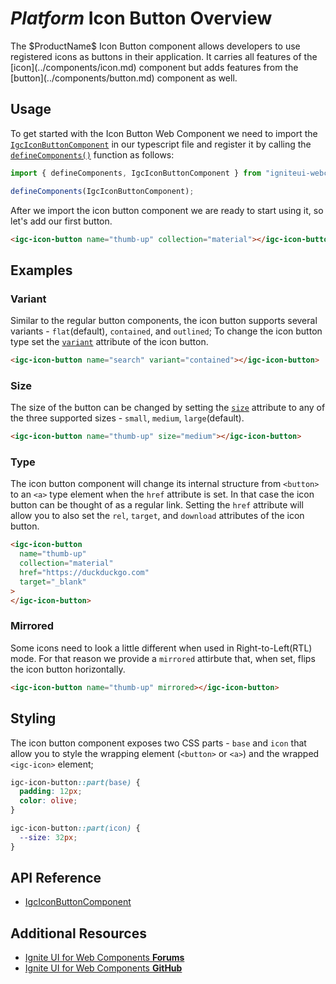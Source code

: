 <!-- --- -->
<!-- title: $Platform$ Icon Button Component -->
<!-- _description: Developers can utilize and use various icons interchangeably as buttons with custom colors and more with $ProductName$ Icon Button component. -->
<!-- _keywords: $ProductName$, UI controls, $Platform$ widgets, web widgets, UI widgets, $Platform$, Native $Platform$ Components Suite, Native $Platform$ Controls, Native $Platform$ Components Library, $Platform$ Icon Button components, $Platform$ Icon Button controls -->
<!-- --- -->

# $Platform$ Icon Button Overview

<p class="highlight">The $ProductName$ Icon Button component allows developers to use registered icons as buttons in their application. It carries all features of the [icon](../components/icon.md) component but adds features from the [button](../components/button.md) component as well.</p>

## Usage

To get started with the Icon Button Web Component we need to import the [`IgcIconButtonComponent`]({environment:wcApiUrl}/classes/IgcIconButtonComponent.html) in our typescript file and register it by calling the [`defineComponents()`]({environment:wcApiUrl}/index.html#defineComponents) function as follows:

```ts
import { defineComponents, IgcIconButtonComponent } from "igniteui-webcomponents";

defineComponents(IgcIconButtonComponent);
```

After we import the icon button component we are ready to start using it, so let's add our first button.

```html
<igc-icon-button name="thumb-up" collection="material"></igc-icon-button>
```

## Examples

### Variant

Similar to the regular button components, the icon button supports several variants - `flat`(default), `contained`, and `outlined`; To change the icon button type set the [`variant`]({environment:wcApiUrl}/classes/IgcIconButtonComponent.html#variant) attribute of the icon button.

<code-view style="height: 75px" 
           data-demos-base-url="{environment:demosBaseUrl}" 
           iframe-src="{environment:demosBaseUrl}/inputs/icon-button-variant" alt="$Platform$ Icon Button Example">
</code-view>

```html
<igc-icon-button name="search" variant="contained"></igc-icon-button>
```

### Size

The size of the button can be changed by setting the [`size`]({environment:wcApiUrl}/classes/IgcIconButtonComponent.html#size) attribute to any of the three supported sizes - `small`, `medium`, `large`(default).

<code-view style="height: 75px" 
           data-demos-base-url="{environment:demosBaseUrl}" 
           iframe-src="{environment:demosBaseUrl}/inputs/icon-button-size" alt="$Platform$ Icon Button Example">
</code-view>

```html
<igc-icon-button name="thumb-up" size="medium"></igc-icon-button>
```

### Type

The icon button component will change its internal structure from `<button>` to an `<a>` type element when the `href` attribute is set. In that case the icon button can be thought of as a regular link. Setting the `href` attribute will allow you to also set the `rel`, `target`, and `download` attributes of the icon button.

```html
<igc-icon-button
  name="thumb-up"
  collection="material"
  href="https://duckduckgo.com"
  target="_blank"
>
</igc-icon-button>
```

### Mirrored

Some icons need to look a little different when used in Right-to-Left(RTL) mode. For that reason we provide a `mirrored` attirbute that, when set, flips the icon button horizontally.

```html
<igc-icon-button name="thumb-up" mirrored></igc-icon-button>
```

## Styling

The icon button component exposes two CSS parts - `base` and `icon` that allow you to style the wrapping element (`<button>` or `<a>`) and the wrapped `<igc-icon>` element;

```css
igc-icon-button::part(base) {
  padding: 12px;
  color: olive;
}

igc-icon-button::part(icon) {
  --size: 32px;
}
```

<code-view style="height: 75px" 
           data-demos-base-url="{environment:demosBaseUrl}" 
           iframe-src="{environment:demosBaseUrl}/inputs/icon-button-styling" alt="$Platform$ Icon Button Example">
</code-view>

## API Reference

* [IgcIconButtonComponent]({environment:wcApiUrl}/classes/IgcIconButtonComponent.html)

## Additional Resources

<div class="divider--half"></div>

* [Ignite UI for Web Components **Forums**](https://www.infragistics.com/community/forums/f/ignite-ui-for-web-components)
* [Ignite UI for Web Components **GitHub**](https://github.com/IgniteUI/igniteui-webcomponents)
